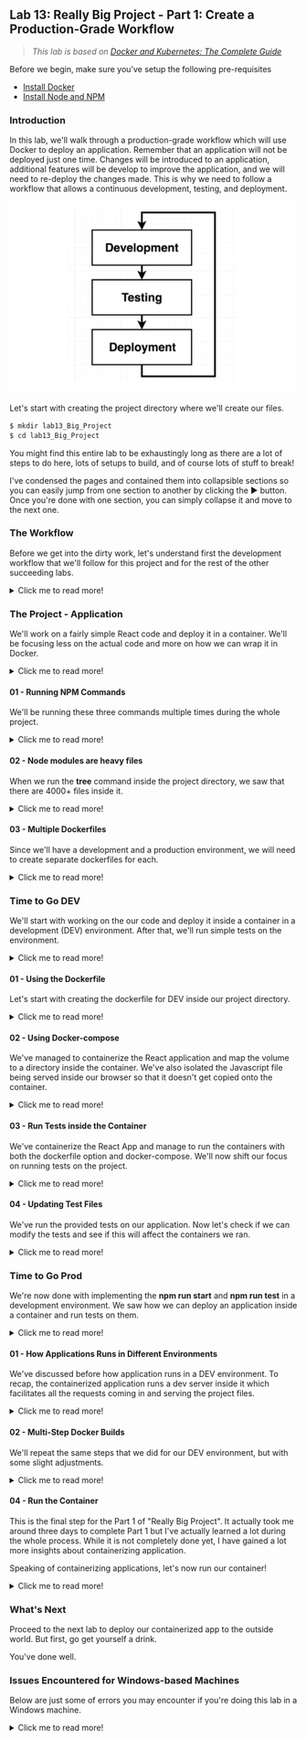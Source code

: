 ## Lab 13: Really Big Project - Part 1: Create a Production-Grade Workflow

> *This lab is based on [Docker and Kubernetes: The Complete Guide](https://www.udemy.com/course/docker-and-kubernetes-the-complete-guide/)*

Before we begin, make sure you've setup the following pre-requisites

  - [Install Docker](../README.md#pre-requisites)
  - [Install Node and NPM](../README.md#pre-requisites)
  <!-- - [Install Go](../README.md#pre-requisites) -->

### Introduction

In this lab, we'll walk through a production-grade workflow which will use Docker to deploy an application. Remember that an application will not be deployed just one time. Changes will be introduced to an application, additional features will be develop to improve the application, and we will need to re-deploy the changes made. This is why we need to follow a workflow that allows a continuous development, testing, and deployment.

<p align="center">
  <img src="../Images/lab13prodworkflow3.png">
</p>

Let's start with creating the project directory where we'll create our files.

```bash
$ mkdir lab13_Big_Project 
$ cd lab13_Big_Project
```

You might find this entire lab to be exhaustingly long as there are a lot of steps to do here, lots of setups to build, and of course lots of stuff to break!

I've condensed the pages and contained them into collapsible sections so you can easily jump from one section to another by clicking the ▶ button. Once you're done with one section, you can simply collapse it and move to the next one.

### The Workflow

Before we get into the dirty work, let's understand first the development workflow that we'll follow for this project and for the rest of the other succeeding labs.

<details><summary> Click me to read more! </summary>
 

<p align=center>
<img src="../Images/lab13prodworkflowcorrectnumbered.png">
</p>

1. We'll have a Github repository which will serve as the central source of truth. The repo will have two branches: 
    - The feature branch is the development branch.
    - The master branch will have the final clean working code that will be deployed to our hosting provider.
2. We (the developer) always pulls the code from the feature branch down to our local machine. We can then make changes on the local copy of the codebase
3. We'll then push the changes back to the feature branch.
4. Create a pull request (PR) to merge the changes in feature branch over to the master branch.
5. Application is automatically pushed to Travis CI to run tests on the code.
6. After the tests pass, the PR is then merged to master.
7. Code is pushed to Travis CI again to run tests.
8. After the tests pass, deploy the application to AWS Elastic Beanstalk.

Here's another way to look at it:

<p align="center">
<img src="../Images/lab13prodworkflowflowchart2.png">
</p>
 
</details>

### The Project - Application

We'll work on a fairly simple React code and deploy it in a container. We'll be focusing less on the actual code and more on how we can wrap it in Docker. 

<details><summary> Click me to read more! </summary>

> *Note: If you are using Windows machines, you might encounter some issues. You may refer to the [Issues Encountered for Windows-based Machines](#issues-encountered-for-windows-based-machines)**

Before we proceed, make sure you've installed NodeJS and NPM. You can check out the [pre-requisites section]((../README.md#pre-requisites)) to know more.

Start with generating the app using **npx** to get the most current current libraries and resolve any depency conflicts. Note that there are two ways to do this.

**Before npm@.5.2.0**

```bash
$ npm install -g create-react-app
$ create-react-app client 
```

**As of npm@5.2.0 (recommended)**

```bash
$ npx create-react-app client 
```

We'll generate the project using the recommended approach. Enter "y" when prompted with the "Ok to proceed? (y)" message. More details on the CRA usage with npx can be found in the [official docs.](https://create-react-app.dev/docs/getting-started#quick-start)

It should return the following message:

<details><summary> create-react-app: output </summary>
 
```bash
Success! Created client at /home/ubuntu/client
Inside that directory, you can run several commands:

  npm start
    Starts the development server.

  npm run build
    Bundles the app into static files for production.

  npm test
    Starts the test runner.

  npm run eject
    Removes this tool and copies build dependencies, configuration files
    and scripts into the app directory. If you do this, you can’t go back!

We suggest that you begin by typing:

  cd client
  npm start

Happy hacking! 
```

</details>
<br>

We named the project "client" but we can also give it a different name, like:

```bash
$ npx create-react-app proj-eden-frontend
```

We'll use the **proj-eden-frontend** as our React application. A folder should be created for this project.

```bash
$ ls -l
total 8
drwxrwxr-x 6 ubuntu ubuntu 4096 Jun 27 09:53 client
drwxrwxr-x 6 ubuntu ubuntu 4096 Jun 27 10:00 proj-eden-frontend 
```

</details>

#### 01 - Running NPM Commands 

We'll be running these three commands multiple times during the whole project.

<details><summary> Click me to read more! </summary>
<br>

**npm run start**
A development-only command which starts up a development server to host the application and to make it available inside our web browser. Note that this is NOT USED FOR PRODUCTION.

**npm run test**
This run tests associated with the project. All tests should pass before we can deploy our application.

**npm run build**
This concatenates all the Javascript projects files into one single file. This file will then be served to the production environment.

Let's go back to our React app, **proj-eden-frontend**.

```bash
$ cd proj-eden-frontend
```

##### npm run test

Let's try running tests. Run the command below and enter "a" to run all tests. Press "q" to quit.

```bash
$ npm run test 
```

<p align=center>
<img src="../Images/lab13npmruntest1.png">
</p><p align=center>
<img src="../Images/lab13npmruntest2.png">
</p>

##### npm run build 

Now try to run **build.**

```bash
$ npm run build 
``` 

You should get the output below.

<details><summary> npm run build: output </summary>

```bash
Creating an optimized production build...
Compiled successfully.

File sizes after gzip:

  46.6 kB  build/static/js/main.f62b9e1e.js
  1.78 kB  build/static/js/787.e4717afd.chunk.js
  541 B    build/static/css/main.073c9b0a.css

The project was built assuming it is hosted at /.
You can control this with the homepage field in your package.json.

The build folder is ready to be deployed.
You may serve it with a static server:

  npm install -g serve
  serve -s build

Find out more about deployment here:

  https://cra.link/deployment 
```

</details>
<br>

You should now have the **build** folder created inside the **proj-eden-frontend** directory. If you try to run **tree**, it will display all the files and directory which are all nested inside. You should have around 4000+ files inside this project directory.

```bash
$ tree

4703 directories, 35518 files
```

These are the two files which we'll serve as a website.

```bash
$ ll build/index.html 
$ ll build/src/App.js
```

##### npm run start 

Finally, let's start a development server.

```bash
$ npm run start 
```

It should automatically open your web browser. If it doesn't, get your IP from the terminal.

```bash
$ curl ipecho.net/plain; echo 
```

Open your web browser and navigate to the IP address followed by port 3000, like this:

```bash
54.179.200.135:3000/
```

You should now see the React page.

<p align=center>
<img src="../Images/lab13reactnpmrunbuild1.png">
</p>

</details>

#### 02 - Node modules are heavy files 

When we run the **tree** command inside the project directory, we saw that there are 4000+ files inside it. 

<details><summary> Click me to read more! </summary>

Majority of these files are actually **node modules** which are dependencies that the React need to run the application. 

```bash
$ tree node_modules/ 
```

If we're running locally, we will definitely need these dependencies. But since we'll be containerizing the application, we can simply delete this folder.

```bash
$ rm -r node_modules 
```

When you check in your browser again, you should now see error messages. This is alright as we'll run everything inside a container in the next steps.

<p align=center>
<img src="../Images/lab13reactappunreachable.png">
</p>

</details>

#### 03 - Multiple Dockerfiles

Since we'll have a development and a production environment,  we will need to create separate dockerfiles for each.

<details><summary> Click me to read more! </summary>

Here's what we'll try to do:

<p align=center>
<img src="../Images/lab13multidockerfile.png">
</p>

</details>

### Time to Go DEV

We'll start with working on the our code and deploy it inside a container in a development (DEV) environment. After that, we'll run simple tests on the environment.

<details><summary> Click me to read more! </summary>

To understand how our containerized application will work in a DEV environment,

<p align=center>
<img src="../Images/lab13howappwillworkindevenvironmeent.png">
</p>

1. We will launch a development server inside our container which will receive requests from outside the container.
2. When we access the application from our web browser, our web browser will send requests to the app inside the container.
3. The dev server handles the incoming requests, takes the html and js files and sends them back to the browser where it will be served.

</details>

#### 01 - Using the Dockerfile

Let's start with creating the dockerfile for DEV inside our project directory.

<details><summary> Click me to read more! </summary>

##### Create the Dockerfile and Build the Image

```bash
$ vim dockerfile.dev
```

<details><summary> dockerfile.dev </summary>

```bash
# Uses node:alpine as base image
FROM node:alpine

# Creates working directory
WORKDIR '/app' 

# Copies file to working directory 
COPY package.json .

# Installs npm
RUN npm install

# Copy the remaining files
COPY . .

# If you're using Ubuntu, uncomment the two line below.
# This is because Ubuntu mounts volumes using the root user.
# If you're using different linux distro, comment out these two lines
RUN chown -R node /app/node_modules
USER node

# Starts development server 
CMD ["npm", "run", "start"]
```
</details>
<br>

Build the image. Give it a image name using the "-t" flag followed by the name. 

```bash
$ docker build . -t proj-eden-frontend -f dockerfile.dev 
```

You should see two images created.

```bash
$ docker images

REPOSITORY           TAG       IMAGE ID       CREATED         SIZE
proj-eden-frontend   latest    332f15e15139   2 minutes ago   532MB
node                 alpine    515db77e67c7   10 days ago     174MB 
```

##### Run the Container 

Start a container from the dockerfile. We'll also expose the container's port 3000 and map it to our local machine's port 4002. You can choose any port in your machine but we'll use 4002 here.

```bash
$ docker run -p 4002:3000 proj-eden-frontend
```

If you haven't recorded your local machine's IP address, you can check them again.

```bash
$ curl ipecho.net/plain; echo 
```

Open your web browser and navigate to the IP address through port 4002. You should see the React app landing page.

<p align=center>
<img src="../Images/lab13containerizedreactapp.png">
</p>

Going back to our dockerfile, notice that after copying the package.json, we also copied the rest of the other files onto the container, include the main javascript file and the HTml files that'll be served through the hosting provider.

<details><summary> dockerfile.dev </summary>

```bash
# Uses node:alpine as base image
FROM node:alpine

# Creates working directory
WORKDIR '/app' 

# Copies file to working directory 
COPY package.json .

# Installs npm
RUN npm install

# Copy the remaining files
COPY . .

# Starts development server 
CMD ["npm", "run", "start"]
```
</details>
<br>

The problem with this approach is when we need to edit the Javascript file locally, it will not be automatically reflected to the application running inside the container. This is because the container is launched from the dockerfile that uses the unmodified Javascript file.

We will need to build a new image everytime we introduce changes to the files that the dockerfile is using. 

Make changes, re-build the image, run new containers.


##### Map the Volumes 

To ensure that changes are immediately reflected to the application, we would need to isolate the project files from the container. This means that instead of copying the projects files to the container, we'll store it in a volume outside the container and then reference that volume when the container is ran.

<p align>
<img src="../Images/lab13mapvolumes.png">
</p>

To map a directory inside the container to a directory on the local host(can be anywhere, as long as it's outside the container and the container can access it), we can use the commmand below:

```bash
$ docker run -p 4002:3000 -v /app/node_modules -v $(pwd):/app <image-id> 
```
<p align=center>
<img src="../Images/lab13mapvolumes2.png">
</p>

In the command above, we have following arguments:

- "-p 4002:3000" - we're mapping the localhost port 4002 to the container port 3000

- "-v /app/node_modules" - ensures that the "node_modules" folder will not be map to a folder outside the container

- "-v $(pwd):/app" - maps the current local directory to the "/app" directory inside the container

- "image-id" - the container image that we'll build

Recall that we deleted the **node_modules** folder awhile back. Now when we start up the container using the command below,

```bash
$ docker run -p 4002:3000 -v $(pwd):/app <image-id> 
```

It will look for the modules folder outside the container. It won't find any of the modules and this will return an error.

<p align>
<img src="../Images/lab13nodemodulenotfounderror2.png">
</p>

To make sure that the container doesn't look for the **node_modules** folder outside the container and instead use the **node_modules** that will be installed inside the container, we add a "bookmark" to the modules directory inside the container,

```bash
$ docker run -p 4002:3000 -v /app/node_modules -v $(pwd):/app <image-id> 
```

##### Let's now test this 

We want to make sure that any changes we make to the project files will automatically be displayed on the application that's running inside the container.

Let's try to modify a javascript file. Replace the:

```bash
Edit <code>src/App.js</code> and save to reload. 
```

with:

```bash
I feel the need, the need for speed! 
```

The new **App.js** should now look like this:

<details><summary> src/App.js </summary>

```js
import logo from './logo.svg';
import './App.css';

function App() {
  return (
    <div className="App">
      <header className="App-header">
        <img src={logo} className="App-logo" alt="logo" />
        <p>
          I feel the need, the need for speed! 
        </p>
        <a
          className="App-link"
          href="https://reactjs.org"
          target="_blank"
          rel="noopener noreferrer"
        >
          Learn React
        </a>
      </header>
    </div>
  );
}

export default App;
```

</details>

**Note:** If you're using Ubuntu, you may need to modify your **dockerfile.dev**. You can check out this [Stackoverflow discussion](https://stackoverflow.com/questions/67087735/eacces-permission-denied-mkdir-usr-app-node-modules-cache-how-can-i-creat?answertab=trending#tab-top) for more details.

<details><summary> dockerfile.dev </summary>
 
```bash
# Uses node:alpine as base image
FROM node:alpine

# Creates working directory
WORKDIR '/app' 

# Copies file to working directory 
COPY package.json .

# Installs npm
RUN npm install --silent

# Copy the remaining files
COPY . .

# If you're using Ubuntu, uncomment the two line below.
# This is because Ubuntu mounts volumes using the root user.
# If you're using different linux distro, comment out these two lines
RUN chown -R node /app/node_modules
USER node

# Starts development server 
CMD ["npm", "run", "start"]
```
 
</details>
</br>

Re-build the image again, but just this time.

```bash
$ docker build . -t proj-eden-frontend -f dockerfile.dev 
```
```bash
$ docker images
REPOSITORY           TAG       IMAGE ID       CREATED         SIZE
proj-eden-frontend   latest    c6b96a053685   3 seconds ago   532MB
<none>               <none>    332f15e15139   3 hours ago     532MB
node                 alpine    515db77e67c7   10 days ago     174MB 
```

Run the container with the two "-v" flag.

```bash
$ docker run -p 4002:3000 -v /app/node_modules -v $(pwd):/app proj-eden-frontend
```

Going back to the browser, navigate to your IP address through port 4002. It should how display the new message.

<p align>
<img src="../Images/lab13reactappneedforspeed.png">
</p>

Edit the **App.js** again and change the message to:

```bash
To infinity and beyond! 
```

<p align=center>
<img src="../Images/lab13reactappinfinityandbeyond.png">
</p>

</details>


#### 02 - Using Docker-compose

We've managed to containerize the React application and map the volume to a directory inside the container. We've also isolated the Javascript file being served inside our browser so that it doesn't get copied onto the container. 

<details><summary> Click me to read more! </summary>

This allows us to modify the JS file and be applied to the application immediately without going through the entire process of rebuilding the image and running a new container.

**Multiple shell parameters** We've been running the **docker run** command with the parameters and arguments. If you have a few parameters tadd, it's no problem to run them on the terminal. But this becomes tedious and is more prone to error if you're introducing several parameters when running this command.

As a solution, we can define this parameters in a **docker-compose.yml** file in the same directory as the **dockerfile.dev**.

```bash
version: '3'
services:
  
  web:  
    build: 
      context: .
      dockerfile: dockerfile.dev
    
    ports:
      - "4002:3000"
    
    volumes:
      - /app/node_modules
      - .:/app 
      
```

Run the container. 

```bash
$ docker-compose up 
```

Inside your web browser. You should be able to naviaget to your IP machine's IP address through port 4002. Edit the **App.js** and reload the site inside your web browser to see the changes appear immediately.

Going back to our **docker-compose.yml** file.

<details><summary> docker-compose.yml </summary>

```bash
version: '3'
services:
  
  web:  
    build: 
      context: .
      dockerfile: dockerfile.dev
    
    ports:
      - "4002:3000"
    
    volumes:
      - /app/node_modules
      - .:/app 
```

</details>

Notice the attributes under **build** block. The **context** means docker-compose will look for the dockerfile in a specifc directory. In this case, it will look in the current working directory which is represented by "."

In the **volumes** block, we specify the bookmarked **node_modules** inside the container so that Docker won't need to look for this directory in the volume outside the container. We also see the ".:/app" which means the current working directory on the localhost will be mapped to the /app directory inside the container.

What's interesting about the **volumes** block is that it would seem that the only files that need to exist inside the container are dependencies inside the **node_modules** folder. All the other files can essentially be isolated and stored outside the container.

But wait, didn't we have a line in our **dockerfile.dev** that copies all the project files onto the container?

```bash
COPY . . 
```

<details><summary> dockerfile.dev </summary>

```bash
# Uses node:alpine as base image
FROM node:alpine

# Creates working directory
WORKDIR '/app' 

# Copies file to working directory 
COPY package.json .

# Installs npm
RUN npm install --silent

# Copy the remaining files
COPY . .

# If you're using Ubuntu, uncomment the two line below.
# This is because Ubuntu mounts volumes using the root user.
# If you're using different linux distro, comment out these two lines
RUN chown -R node /app/node_modules
USER node

# Starts development server 
CMD ["npm", "run", "start"] 
```

</details>

**If the container can just reference the project files that are outside the container, why do we need to still copy them onto the container?**

The answer is, we don't. We can remove the 'COPY . .' and the container would still be launched and the application would still work. But if we decide to change the process or use a different tool other than docker-compose in the distant future, this COPY command ensure that the dockerfile would still work without docker-compose.


</details>

#### 03 - Run Tests inside the Container 

We've containerize the React App and manage to run the containers with both the dockerfile option and docker-compose. We'll now shift our focus on running tests on the project.

<details><summary> Click me to read more! </summary>

Running tests on the container is straightforward. Make sure to build the image first. Note that we tagged the image with "proj-eden-frontend".

```bash
$ docker build . -t proj-eden-frontend -f dockerfile.dev 
```

Now to run tests, it will be done when we run the container itself. Make sure to include "-it" and the command "npm run test" at the end. 

```bash
$ docker run -it proj-eden-frontend npm run test
```

You should see an interactive terminal returned. 

<p align=center>
<img src="../Images/lab13runtestsinsidethecontainerdocker.png">
</p>

Press "Enter" to trigger a test run. To quit, press 'Q'.

<p align=center>
<img src="../Images/lab13runteststriggerruntests.png">
</p>

</details>

#### 04 - Updating Test Files

We've run the provided tests on our application. Now let's check if we can modify the tests and see if this will affect the containers we ran.

<details><summary> Click me to read more! </summary>

##### Method 1: Live Updating Tests

Similar with updating the project files, we could also update the test files. However, remember that the container basically a "snapshot" which means it uses the original test files and will not reflect any changes done to the test files unless you rebuild the image again and run a new container. 

There are two ways to make sure that the container reflects the changes on the test files, and we'll try the first approach first.

Start with launching the container again. We'll use **docker-compose** to spin up the container so that we don't have to enter a lot of parameters. 

```bash
$ docker-compose up --build 
```
```bash
$ docker ps -a 
```

Open a second terminal and attach to the running container and run the test again. This can be done by running "exec -it" on the container, followed by the 'npm run test'.

```bash
$ docker exec -it <container-d> npm run test 
```

'Enter' to trigger tests runs. It will show 'Tests: 1 passed'. 

Open a third terminal and go inside the **proj-eden-frontend** directory again. The test file that we need to edit is "src/App.test.js".

```js
import { render, screen } from '@testing-library/react';
import App from './App';

test('renders learn react link', () => {
  render(<App />);
  const linkElement = screen.getByText(/learn react/i);
  expect(linkElement).toBeInTheDocument();
});
```

Edit the testfile by duplicating the **test** block. Save the changes. This should now appear as 2 tests.

<details><summary> App.test.js </summary>

```js
import { render, screen } from '@testing-library/react';
import App from './App';

test('renders learn react link', () => {
  render(<App />);
  const linkElement = screen.getByText(/learn react/i);
  expect(linkElement).toBeInTheDocument();
});

test('renders learn react link', () => {
  render(<App />);
  const linkElement = screen.getByText(/learn react/i);
  expect(linkElement).toBeInTheDocument();
});
```
 
</details>

Going back to your second terminal, press 'Enter' multiple times to trigger another test runs. It should now show two tests passed.

<p align=center>
<img src="../Images/lab13cheatedtestruns.png">
</p>

Try adding 5 more tests to the **App.test.js** then reduce it to just 3 test. Then observe if there'll be changes to the ongoing test.

<p align=center>
<img src="../Images/lab13cheatedtest5.png">
</p>

<p align=center>>
<img src="../Images/cheatedtest3.png">
</p>

Note that this isn't the most efficient way to reflect the changes to the test files since you'll have to re-attach to the running container and run 'npm run test' again each time you modify the test files.


##### Method 2: Docker-Compose for Running Tests 

We sort of did used docker-compose in the first approach when we spin up the containers but we just attached to the running container and run the 'npm run test' again to make sure that the changes in the test files are applied.

This second appraoch is slight different since we'll modify the **docker-compose.yml**. We'll add a second service that's intended for running tests only. This means it'll actuall create two containers, one for the project and a second one for testing the project. 

<details><summary> docker-compose.yml </summary>

```bash
version: '3'
services:
  
  web:  
    build: 
      context: .
      dockerfile: dockerfile.dev 
    ports:
      - "4002:3000" 
    volumes:
      - /app/node_modules
      - .:/app 

  test:
    build: 
      context: .
      dockerfile: dockerfile.dev 
    volumes:
      - /app/node_modules
      - .:/app  
    command: ["npm", "run", "test"] 
```
 
</details>
<br>
Notice that we used the exact same blocks for the service **test** except for the volume mapping since the test will just run in the background. We also added the **command** attribute where we specify the 'npm run test'.

Before we proceed, let's clean up the stopped containers firs so we have a fresh slate. 

```bash
$ docker ps -a
$ docker container prune -f
$ docker ps -a 
```

Let's now test.

```bash
$ docker-compose up --build 
```

You should see an output like this:

<p align=center>
<img src="../Images/lab13dockercompose2services.png">
</p>

On a second terminal, check the running containers. You should see two.

```bash
$ docker ps 
```

**The downside of this approach**. The first approach provides us with an interactive terminal where we can press 'Enter' to re-run tests and other options as well. With this second one, we don't have a connection to the standard input (stdin) so there's no way to interact with the test suite.

</details>

### Time to Go Prod

We're now done with implementing the **npm run start** and **npm run test** in a development environment. We saw how we can deploy an application inside a container and run tests on them. 

<details><summary> Click me to read more! </summary>
</br>

We've also ensured that changes introduced to the project files and test files will be automatically reflected on the application without the need for rebuilding the image and running new containers. 

We achieved this by isolating the files outside the container and instructing the container to reference them during startup. We've done all of this in a development environment. It's time to build a production version of the application.

</details>

#### 01 - How Applications Runs in Different Environments

We've discussed before how application runs in a DEV environment. To recap, the containerized application runs a dev server inside it which facilitates all the requests coming in and serving the project files. 

<details><summary> Click me to read more! </summary>
</br>

The dev server also exists to handle any changes being done on the project files

<p align>
<img src="../Images/lab13howappwillworkindevenvironmeent.png">
</p>

In a production environment, the code is expected to be a final person which cannot be modified on the fly. This would mean that we will have to remove the dev server which handles all the code changes. The dev server will be replaced by an **Nginx web server** which will handle the incoming requests.

<p align>
<img src="../Images/lab13howappworksinprodenv.png">
</p>

We'll be creating a separate dockerfile for our production environment. This dockerfile will create a production container will start up an NGINX instance that will serve all the HTML and JS files.

</details>

#### 02 - Multi-Step Docker Builds   

We'll repeat the same steps that we did for our DEV environment, but with some slight adjustments. 

<details><summary> Click me to read more! </summary>
</br>

But first, let's understand once again the steps that we'll have to do using this diagram. It's a pretty straightforward diagram and we have basic understanding on how we'll create the containers at this point. However, there will be some questions that we need to answer first.

<p align>
<img src="../Images/lab13prodflowchart.png">
</p>

##### Do we need to install all dependencies?

Recall when we install the dependencies during the project generation, it created a directory with over 4000+ folder inside, with majority of the files in the **node_modules** folder. This dependencies were required to run "npm run build" command which builds the application. After this is done, the dependencies are not required anymore. 

When deploying the project to the container, the only essential directory is the **build** folder. The rest can be entirely removed.

```bash
$ ll -d */
drwxrwxr-x 3 ubuntu ubuntu 4096 Jun 28 04:13 build//
drwxr-xr-x 2 root   root   4096 Jun 28 04:21 node_modules//
drwxrwxr-x 2 ubuntu ubuntu 4096 Jun 28 04:12 public//
drwxrwxr-x 2 ubuntu ubuntu 4096 Jun 28 04:12 src// 
```

##### Where do we get NGINX?

We'll be using the [official NGINX container image from Dockerhub.](https://hub.docker.com/_/nginx).

<p align>
<img src="../Images/lab13wheredowegetnginx.png">
</p>

We'll now be using two base images: "node:alpine" and "nginx". To do this, we'll be doing a **Multi-step Docker Build.** We'll understand this more when we create our dockerfile for PRD.

<p align>
<img src=![](../Images/lab13multidockerbuild.png)  >
</p>

#### 03 - Using the Dockerfile

Let's create our **dockerfile.prod** file. Notice that we now have two "FROM" statements here. Consider one "FROM" block as a step, so after the first "FROM" block is done running, Docker will proceed with running the second "FROM" block.

```bash
# This is the build-phase
FROM node:alpine as build-phase 
WORKDIR '/app'
COPY package.json .
RUN npm install
COPY . .
RUN npm run build

# This is the run phase
FROM nginx
COPY --from=build-phase /app/build /usr/share/nginx/html 
```

On the **build phase**, we see the FROM is appended with "as build-phase". This is basically an alias, which tells Docker that the first FROM block is for the build phase, which is the first step of the docker build process.

On the **run phase**, we see the COPY line. The "--from" parameter actually pulls data from another step, which in this case is from the **build-phase**. It follows these format:

```bash
COPY --from=<step>  <src-dir>  <dest-dir>
```

The source directory (src-dir) is the "/app/build" from the first step. We want to copy this over to the destination directory (dest-dir). From the [Hosting some simple static content](https://hub.docker.com/_/nginx) of the official documentation, we see a sample:

```bash
# Sample from the documentation
FROM nginx
COPY static-html-directory /usr/share/nginx/html 
```

The "/usr/share/nginx/html" is a default directory where NGINX checks for any app files to serve. So basically, we need to put the HTML and JS files in this directory.

</details>

#### 04 - Run the Container 

This is the final step for the Part 1 of "Really Big Project". It actually took me around three days to complete Part 1 but I've actually learned a lot during the whole process. While it is not completely done yet, I have gained a lot more insights about containerizing application.

Speaking of containerizing applications, let's now run our container!

<details><summary> Click me to read more! </summary>
<br> 

But first, build the image. We'll give the name "proj-prd".

```bash
$ docker build . -f dockerfile.prd -t proj-prd 
```

Get your machine's IP address.

```bash
$ curl ipecho.net/plain; echo 
```

Now run the container. Let's map our local machine's port 8080 to the container's port 80.

```bash
$ docker run -p 8080:80 proj-prd 
```

Open your web browser and navigate to your IP address through port 8080. You should now see the React page.

<p align>
<img src="../Images/lab13youvedonewell.png">
</p>
 
</details>

### What's Next 

Proceed to the next lab to deploy our containerized app to the outside world. But first, go get yourself a drink.

You've done well.

### Issues Encountered for Windows-based Machines 

Below are just some of errors you may encounter if you're doing this lab in a Windows machine.

<details><summary> Click me to read more! </summary>

#### npm start doesn't detect changes

You may encounter some issues where the Create-React-App can't detect files that are changed on Windows-based machines. You can try out the following:

1. In the root project directory, create a file called .env

2. Add the following text to the file and save it: 

    ```bash 
    CHOKIDAR_USEPOLLING=true
    ```

Read more about it [here](https://create-react-app.dev/docs/troubleshooting/#npm-start-doesn-t-detect-changes).


#### npm ERR - enoent ENOENT - no such file or directory

You may encounter this error if you're using VirtualBox inside a Windows machine and you're trying to run the command below:

```bash
$ docker-compose up --build 

npm ERR! enoent ENOENT: no such file or directory, open '/app/package.json
```

This may be due to the Docker Toolbox that is being used by VirtualBox. The folders and volume mounts may have been broken and the files that are supposed to be copied to the container were erased.

To resolve this:

1. [Upgrade your VitualBox installation](npm ERR! enoent ENOENT: no such file or directory, open '/app/package.json)

2. If you're still having issues, try to do a complete detroy and build again. Also make sure that your project files are located in C:\Users and not on a remote or external drive.

    ```bash
    $ docker-compose down
    $ docker-compose up --build
    ```

</details>
